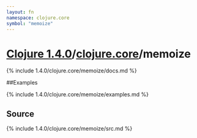 ```yaml
---
layout: fn
namespace: clojure.core
symbol: "memoize"
---
```


# [Clojure 1.4.0](../../)/[clojure.core](../)/memoize

{% include 1.4.0/clojure.core/memoize/docs.md %}

##Examples

{% include 1.4.0/clojure.core/memoize/examples.md %}
## Source
{% include 1.4.0/clojure.core/memoize/src.md %}

